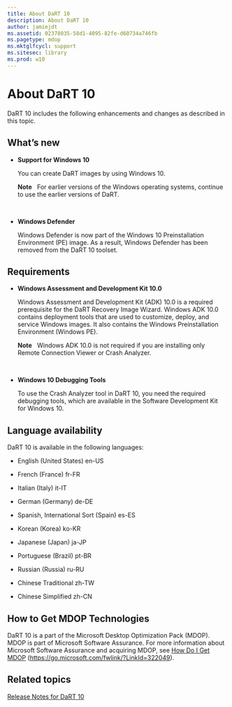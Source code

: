 ```yaml
---
title: About DaRT 10
description: About DaRT 10
author: jamiejdt
ms.assetid: 02378035-58d1-4095-82fe-d60734a746fb
ms.pagetype: mdop
ms.mktglfcycl: support
ms.sitesec: library
ms.prod: w10
---
```



# About DaRT 10


DaRT 10 includes the following enhancements and changes as described in this topic.

## <a href="" id="what-s-new"></a>What’s new


-   **Support for Windows 10**

    You can create DaRT images by using Windows 10.

    **Note**  
    For earlier versions of the Windows operating systems, continue to use the earlier versions of DaRT.

     

-   **Windows Defender**

    Windows Defender is now part of the Windows 10 Preinstallation Environment (PE) image. As a result, Windows Defender has been removed from the DaRT 10 toolset.

## Requirements


-   **Windows Assessment and Development Kit 10.0**

    Windows Assessment and Development Kit (ADK) 10.0 is a required prerequisite for the DaRT Recovery Image Wizard. Windows ADK 10.0 contains deployment tools that are used to customize, deploy, and service Windows images. It also contains the Windows Preinstallation Environment (Windows PE).

    **Note**  
    Windows ADK 10.0 is not required if you are installing only Remote Connection Viewer or Crash Analyzer.

     

-   **Windows 10 Debugging Tools**

    To use the Crash Analyzer tool in DaRT 10, you need the required debugging tools, which are available in the Software Development Kit for Windows 10.

## Language availability


DaRT 10 is available in the following languages:

-   English (United States) en-US

-   French (France) fr-FR

-   Italian (Italy) it-IT

-   German (Germany) de-DE

-   Spanish, International Sort (Spain) es-ES

-   Korean (Korea) ko-KR

-   Japanese (Japan) ja-JP

-   Portuguese (Brazil) pt-BR

-   Russian (Russia) ru-RU

-   Chinese Traditional zh-TW

-   Chinese Simplified zh-CN

## How to Get MDOP Technologies


DaRT 10 is a part of the Microsoft Desktop Optimization Pack (MDOP). MDOP is part of Microsoft Software Assurance. For more information about Microsoft Software Assurance and acquiring MDOP, see [How Do I Get MDOP](https://go.microsoft.com/fwlink/?LinkId=322049) (https://go.microsoft.com/fwlink/?LinkId=322049).

## Related topics


[Release Notes for DaRT 10](release-notes-for-dart-10.md)

 

 





